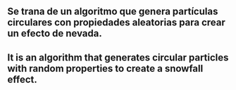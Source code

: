 ## Se trana de un algoritmo que genera partículas circulares con propiedades aleatorias para crear un efecto de nevada.

## It is an algorithm that generates circular particles with random properties to create a snowfall effect.
